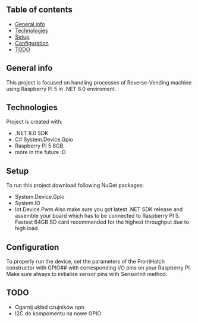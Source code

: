 ## Table of contents 
* [General info](#general-info)
* [Technologies](#technologies)
* [Setup](#setup)
* [Configuration](#configuration)
* [TODO](#TODO)

## General info
This project is focused on handling processes of Reverse-Vending machine using Raspberry PI 5 in .NET 8.0 enviroment.

## Technologies
Project is created with:
* .NET 8.0 SDK 
* C# System.Device.Gpio
* Raspberry PI 5 8GB
* more in the future :D

## Setup
To run this project download following NuGet packages:
* System.Device.Gpio
* System.IO
* Iot.Device.Pwm
Also make sure you got latest .NET SDK release and assemble your board which has to be connected to Raspberry PI 5. Fastest 64GB SD card recommended for the highest throughput due to high load. 
 
## Configuration
To properly run the device, set the parameters of the FrontHatch constructor with GPIO## with corresponding I/O pins on your Raspberry PI. Make sure always to initialise sensor pins with SensorInit method.

## TODO
* Ogarnij układ czujników npn
* I2C do kompomentu na nowe GPIO